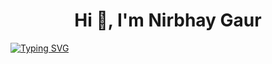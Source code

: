 <h1 align="center">Hi 👋, I'm Nirbhay Gaur</h1>

[![Typing SVG](https://readme-typing-svg.herokuapp.com?font=Hack&color=%23A020F0F1&center=true&vCenter=true&lines=Full+Stack+Developer;Competitive+Programmer;Cybersecurity+Enthusiast)](https://git.io/typing-svg)

